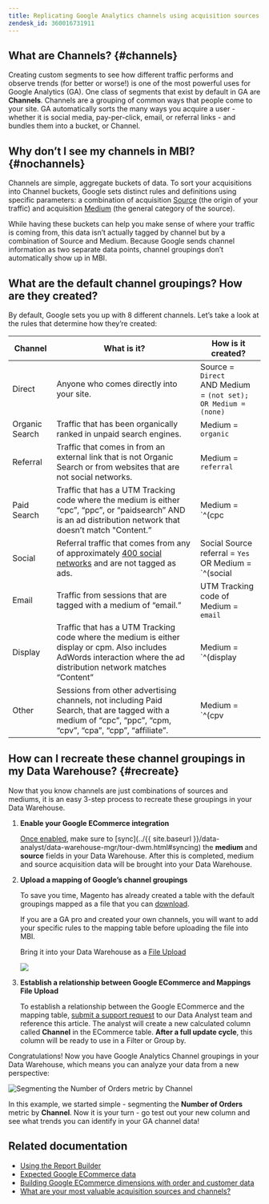 ```yaml
---
title: Replicating Google Analytics channels using acquisition sources
zendesk_id: 360016731911
---
```


## What are Channels? {#channels}

Creating custom segments to see how different traffic performs and observe trends (for better or worse!) is one of the most powerful uses for Google Analytics (GA). One class of segments that exist by default in GA are **Channels**. Channels are a grouping of common ways that people come to your site. GA automatically sorts the many ways you acquire a user - whether it is social media, pay-per-click, email, or referral links - and bundles them into a bucket, or Channel.

## Why don’t I see my channels in MBI? {#nochannels}

Channels are simple, aggregate buckets of data. To sort your acquisitions into Channel buckets, Google sets distinct rules and definitions using specific parameters: a combination of acquisition [Source](https://support.google.com/analytics/answer/1033173?hl=en) (the origin of your traffic) and acquisition [Medium](https://support.google.com/analytics/answer/6099206?hl=en) (the general category of the source).

While having these buckets can help you make sense of where your traffic is coming from, this data isn’t actually tagged by channel but by a combination of Source and Medium. Because Google sends channel information as two separate data points, channel groupings don’t automatically show up in MBI.

## What are the default channel groupings? How are they created?

By default, Google sets you up with 8 different channels. Let’s take a look at the rules that determine how they’re created:

| Channel | What is it? | How is it created? |
|---|---|---|
| Direct | Anyone who comes directly into your site. | Source = `Direct`<br>AND Medium = `(not set); OR Medium = (none)` |
| Organic Search | Traffic that has been organically ranked in unpaid search engines. | Medium = `organic` |
| Referral | Traffic that comes in from an external link that is not Organic Search or from websites that are not social networks. | Medium = `referral`|
| Paid Search | Traffic that has a UTM Tracking code where the medium is either “cpc”, “ppc”, or “paidsearch” AND is an ad distribution network that doesn’t match "Content.”| Medium = `^(cpc|ppc|paidsearch)$`<br>AND Ad Distribution Network ≠ `Content` |
| Social | Referral traffic that comes from any of approximately [400 social networks](https://www.annielytics.com/blog/analytics/sites-google-analytics-includes-in-social-reports/) and are not tagged as ads. | Social Source referral = `Yes`<br>OR Medium = `^(social|social-network|social-media|sm|social network|social media)$`|
| Email | Traffic from sessions that are tagged with a medium of “email.” | UTM Tracking code of Medium = `email` |
| Display | Traffic that has a UTM Tracking code where the medium is either display or cpm. Also includes AdWords interaction where the ad distribution network matches “Content”                                 | Medium = `^(display|cpm|banner)$`<br>OR Ad Distribution Network = `Content`<br>AND Ad Format ≠ `Text` |
| Other | Sessions from other advertising channels, not including Paid Search, that are tagged with a medium of “cpc”, “ppc”, “cpm, “cpv”, “cpa”, “cpp”, “affiliate”.| Medium = `^(cpv|cpa|cpp|content-text)$`|

## How can I recreate these channel groupings in my Data Warehouse? {#recreate}

Now that you know channels are just combinations of sources and mediums, it is an easy 3-step process to recreate these groupings in your Data Warehouse.

1. **Enable your Google ECommerce integration**

   [Once enabled](../data-analyst/importing-data/integrations/google-ecommerce.md), make sure to [sync](../{{ site.baseurl }}/data-analyst/data-warehouse-mgr/tour-dwm.html#syncing) the **medium** and **source** fields in your Data Warehouse. After this is completed, medium and source acquisition data will be brought into your Data Warehouse.

1. **Upload a mapping of Google’s channel groupings**

   To save you time, Magento has already created a table with the default groupings mapped as a file that you can [download](../http://docs.magento.com/downloads/mbi/ga_channel_mapping.csv).

   If you are a GA pro and created your own channels, you will want to add your specific rules to the mapping table before uploading the file into MBI.

   Bring it into your Data Warehouse as a [File Upload](../data-analyst/importing-data/connecting-data/using-file-uploader.md)

   ![](../assets/Setting_Primary_Keys.png)

1. **Establish a relationship between Google ECommerce and Mappings File Upload**

   To establish a relationship between the Google ECommerce and the mapping table, [submit a support request](../getting-started/support.md) to our Data Analyst team and reference this article. The analyst will create a new calculated column called **Channel** in the ECommerce table. **After a full update cycle**, this column will be ready to use in a Filter or Group by.

Congratulations! Now you have Google Analytics Channel groupings in your Data Warehouse, which means you can analyze your data from a new perspective:

![Segmenting the Number of Orders metric by Channel](../assets/GA_Channel_Gif.gif)

In this example, we started simple - segmenting the **Number of Orders** metric by **Channel**. Now it is your turn - go test out your new column and see what trends you can identify in your GA channel data!

## Related documentation

* [Using the Report Builder](../tutorials/using-visual-report-builder.md)
* [Expected Google ECommerce data](../data-analyst/importing-data/integrations/google-ecommerce-data.md)
* [Building Google ECommerce dimensions with order and customer data](../data-analyst/data-warehouse-mgr/bldg-google-ecomm-dim.md)
* [What are your most valuable acquisition sources and channels?](../data-analyst/analysis/most-value-source-channel.md)
